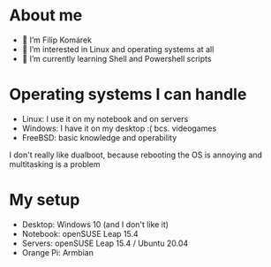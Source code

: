# About me
- 👋 I’m Filip Komárek
- 👀 I’m interested in Linux and operating systems at all
- 🌱 I’m currently learning Shell and Powershell scripts

# Operating systems I can handle
- Linux: I use it on my notebook and on servers
- Windows: I have it on my desktop :( bcs. videogames
- FreeBSD: basic knowledge and operability

I don't really like dualboot, because rebooting the OS is annoying and multitasking is a problem


# My setup
- Desktop: Windows 10 (and I don't like it)
- Notebook: openSUSE Leap 15.4
- Servers: openSUSE Leap 15.4 / Ubuntu 20.04
- Orange Pi: Armbian

<!---
filip2cz/filip2cz is a ✨ special ✨ repository because its `README.md` (this file) appears on your GitHub profile.
You can click the Preview link to take a look at your changes.
--->
